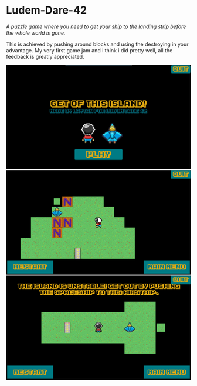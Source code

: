 # Ludem-Dare-42
*A puzzle game where you need to get your ship to the landing strip before the whole world is gone.*

This is achieved by pushing around blocks and using the destroying in your advantage. My very first game jam and i think i did pretty well, all the feedback is greatly appreciated.

![Screenshot](/Screenshots/ss3.png)
![Screenshot](/Screenshots/ss2.png)
![Screenshot](/Screenshots/Ss1.png)
